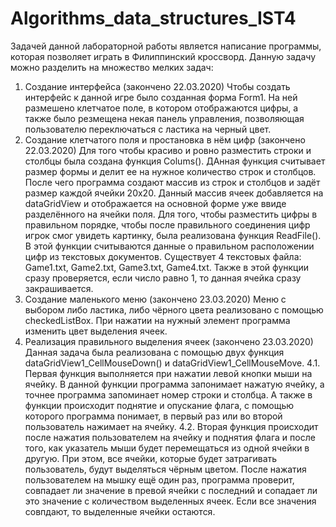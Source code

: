 # Algorithms_data_structures_IST4
Задачей данной лабораторной работы является написание программы, которая позволяет играть в Филиппинский кроссворд. 
Данную задачу можно разделить на множество мелких задач: 
1. Создание интерфейса (закончено 22.03.2020)
Чтобы создать интерфейс к данной игре было созданная форма Form1. На ней размешено клетчатое поле, в котором отображаются цифры, а также было резмещена некая панель управления, позволяющая пользователю переключаться с ластика на черный цвет. 
2. Создание клетчатого поля и простановка в нём цифр (закончено 22.03.2020)
Для того чтобы красиво и ровно разместить строки и столбцы была создана функция Colums(). ДАнная функция считывает размер формы и делит ее на нужное количество строк и столбцов. После чего программа создают массив из строк и столбцов и задёт размер каждой ячейки 20x20. Данный массив ячеек добавляется на dataGridView и отображается на основной форме уже ввиде разделённого на ячейки поля. 
Для того, чтобы разместить цифры в правильном порядке, чтобы после правильного соединения цифр игрок смог увидеть картинку, была реализована функция ReadFile(). В этой функции считываются данные о правильном расположении цифр из текстовых документов. Существует 4 текстовых файла: Game1.txt, Game2.txt, Game3.txt, Game4.txt. Также в этой функции сразу проверяется, если число равно 1, то данная ячейка сразу закрашивается.
3. Создание маленького меню (закончено 23.03.2020)
Меню с выбором либо ластика, либо чёрного цвета реализовано с помощью checkedListBox. При нажатии на нужный элемент программа изменить цвет выделения ячеек.
4. Реализация правильного выделения ячеек (закончено 23.03.2020)
Данная задача была реализована с помощью двух функция dataGridView1_CellMouseDown() и dataGridView1_CellMouseMove. 
4.1. Первая функция выполняется при нажатии левой кнопки мыши на ячейку. В данной функции программа запонимает нажатую ячейку, а точнее программа запоминает номер строки и столбца. А также в функции происходит поднятие и опускание флага, с помощью которого программа понимает, в первый раз или во второй пользователь нажимает на ячейку.
4.2. Вторая функция происходит после нажатия пользователем на ячейку и поднятия флага и после того, как указатель мыши будет перемещаться из одной ячейки в другую. При этом, все ячейки, которые будет затрагивать пользователь, будут выделяться чёрным цветом. 
После нажатия пользователем на мышку ещё один раз, программа проверит, совпадает ли значение в превой ячейки с последний и сопадает ли это значение с количеством выделенных ячеек.
Если все значения совпдают, то выделенные ячейки остаются. 


